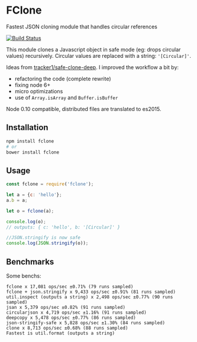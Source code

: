 # FClone

Fastest JSON cloning module that handles circular references

[![Build Status](https://travis-ci.org/soyuka/fclone.svg?branch=master)](https://travis-ci.org/soyuka/fclone)

This module clones a Javascript object in safe mode (eg: drops circular values) recursively. Circular values are replaced with a string: `'[Circular]'`.

Ideas from [tracker1/safe-clone-deep](https://github.com/tracker1/safe-clone-deep). I improved the workflow a bit by:
- refactoring the code (complete rewrite)
- fixing node 6+
- micro optimizations
- use of `Array.isArray` and `Buffer.isBuffer`

Node 0.10 compatible, distributed files are translated to es2015.

## Installation

```bash
npm install fclone
# or
bower install fclone
```

## Usage

```javascript
const fclone = require('fclone');

let a = {c: 'hello'};
a.b = a;

let o = fclone(a);

console.log(o);
// outputs: { c: 'hello', b: '[Circular]' }

//JSON.stringify is now safe
console.log(JSON.stringify(o));
```

## Benchmarks

Some benchs:

```
fclone x 17,081 ops/sec ±0.71% (79 runs sampled)
fclone + json.stringify x 9,433 ops/sec ±0.91% (81 runs sampled)
util.inspect (outputs a string) x 2,498 ops/sec ±0.77% (90 runs sampled)
jsan x 5,379 ops/sec ±0.82% (91 runs sampled)
circularjson x 4,719 ops/sec ±1.16% (91 runs sampled)
deepcopy x 5,478 ops/sec ±0.77% (86 runs sampled)
json-stringify-safe x 5,828 ops/sec ±1.30% (84 runs sampled)
clone x 8,713 ops/sec ±0.68% (88 runs sampled)
Fastest is util.format (outputs a string)
```
